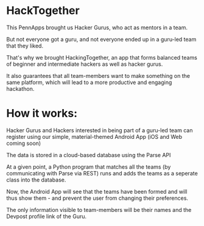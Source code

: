 # HackTogether

This PennApps brought us Hacker Gurus, who act as mentors in a team. 

But not everyone got a guru, and not everyone ended up in a guru-led team that they liked. 

That's why we brought HackingTogether, an app that forms balanced teams of beginner and intermediate hackers as well as hacker gurus.

It also guarantees that all team-members want to make something on the same platform, which will lead to a more productive and engaging hackathon.

# How it works:

Hacker Gurus and Hackers interested in being part of a guru-led team can register using our simple, material-themed Android App (iOS and Web coming soon)

The data is stored in a cloud-based database using the Parse API

At a given point, a Python program that matches all the teams (by communicating with Parse via REST) runs and adds the teams as a seperate class into the database.

Now, the Android App will see that the teams have been formed and will thus show them - and prevent the user from changing their preferences.

The only information visible to team-members will be their names and the Devpost profile link of the Guru.



